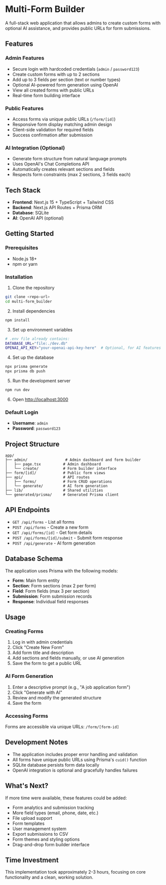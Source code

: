 # Multi-Form Builder

A full-stack web application that allows admins to create custom forms with optional AI assistance, and provides public URLs for form submissions.

## Features

### Admin Features
- Secure login with hardcoded credentials (`admin` / `password123`)
- Create custom forms with up to 2 sections
- Add up to 3 fields per section (text or number types)
- Optional AI-powered form generation using OpenAI
- View all created forms with public URLs
- Real-time form building interface

### Public Features
- Access forms via unique public URLs (`/form/[id]`)
- Responsive form display matching admin design
- Client-side validation for required fields
- Success confirmation after submission

### AI Integration (Optional)
- Generate form structure from natural language prompts
- Uses OpenAI's Chat Completions API
- Automatically creates relevant sections and fields
- Respects form constraints (max 2 sections, 3 fields each)

## Tech Stack

- **Frontend**: Next.js 15 + TypeScript + Tailwind CSS
- **Backend**: Next.js API Routes + Prisma ORM
- **Database**: SQLite
- **AI**: OpenAI API (optional)

## Getting Started

### Prerequisites
- Node.js 18+ 
- npm or yarn

### Installation

1. Clone the repository
```bash
git clone <repo-url>
cd multi-form_builder
```

2. Install dependencies
```bash
npm install
```

3. Set up environment variables
```bash
# .env file already contains:
DATABASE_URL="file:./dev.db"
OPENAI_API_KEY="your-openai-api-key-here"  # Optional, for AI features
```

4. Set up the database
```bash
npx prisma generate
npx prisma db push
```

5. Run the development server
```bash
npm run dev
```

6. Open [http://localhost:3000](http://localhost:3000)

### Default Login
- **Username**: `admin`
- **Password**: `password123`

## Project Structure

```
app/
├── admin/                 # Admin dashboard and form builder
│   ├── page.tsx          # Admin dashboard
│   └── create/           # Form builder interface
├── form/[id]/            # Public form views
├── api/                  # API routes
│   ├── forms/            # Form CRUD operations
│   └── generate/         # AI form generation
├── lib/                  # Shared utilities
└── generated/prisma/     # Generated Prisma client
```

## API Endpoints

- `GET /api/forms` - List all forms
- `POST /api/forms` - Create a new form
- `GET /api/forms/[id]` - Get form details
- `POST /api/forms/[id]/submit` - Submit form response
- `POST /api/generate` - AI form generation

## Database Schema

The application uses Prisma with the following models:
- **Form**: Main form entity
- **Section**: Form sections (max 2 per form)
- **Field**: Form fields (max 3 per section)
- **Submission**: Form submission records
- **Response**: Individual field responses

## Usage

### Creating Forms

1. Log in with admin credentials
2. Click "Create New Form"
3. Add form title and description
4. Add sections and fields manually, or use AI generation
5. Save the form to get a public URL

### AI Form Generation

1. Enter a descriptive prompt (e.g., "A job application form")
2. Click "Generate with AI"
3. Review and modify the generated structure
4. Save the form

### Accessing Forms

Forms are accessible via unique URLs: `/form/[form-id]`

## Development Notes

- The application includes proper error handling and validation
- All forms have unique public URLs using Prisma's `cuid()` function
- SQLite database persists form data locally
- OpenAI integration is optional and gracefully handles failures

## What's Next?

If more time were available, these features could be added:
- Form analytics and submission tracking
- More field types (email, phone, date, etc.)
- File upload support
- Form templates
- User management system
- Export submissions to CSV
- Form themes and styling options
- Drag-and-drop form builder interface

## Time Investment

This implementation took approximately 2-3 hours, focusing on core functionality and a clean, working solution.
